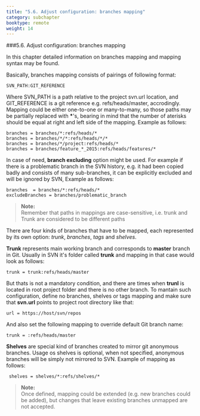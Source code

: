 ```yaml
---
title: "5.6. Adjust configuration: branches mapping"
category: subchapter
booktype: remote
weight: 14
---
```

###5.6. Adjust configuration: branches mapping

In this chapter detailed information on branches mapping and mapping syntax may be found.

Basically, branches mapping consists of pairings of following format:

    SVN_PATH:GIT_REFERENCE
 
Where SVN\_PATH is a path relative to the project svn.url location, and GIT\_REFERENCE is a git reference e.g. refs/heads/master, accrodingly.
Mapping could be either one-to-one or many-to-many, so those paths may be partially replaced with **\***'s, bearing in mind that the number of aterisks should be equal at right and left side of the mapping. Example as follows:

    branches = branches/*:refs/heads/*
    branches = branches/*/*:refs/heads/*/*
    branches = branches/*/project:refs/heads/*
    branches = branches/feature_*_2015:refs/heads/features/*

In case of need, **branch excluding** option might be used. For example if there is a problematic branch in the SVN history, e.g. it had been copied badly and consists of many sub-branches, it can be explicitly excluded and will be ignored by SVN, Example as follows:

    branches  = branches/*:refs/heads/*
    excludeBranches = branches/problematic_branch 

> **Note:**<br>
Remember that paths in mappings are case-sensitive, i.e. trunk and Trunk are considered to be different paths

There are four kinds of branches that have to be mapped, each represented by its own option: *trunk*, *branches*, *tags* and *shelves*. 

**Trunk** represents main working branch and corresponds to **master** branch in Git. Usually in SVN it's folder called **trunk** and mapping in that case would look as follows:
     
    trunk = trunk:refs/heads/master

But thats is not a mandatory condition, and there are times when **trunl** is located in root project folder and there is no other branch. To mantain such configuration, define no branches, shelves or tags mapping and make sure that **svn.url** points to project root directory like that:

    url = https://host/svn/repos

And also set the following mapping to override default Git branch name:

    trunk = :refs/heads/master

**Shelves** are special kind of branches created to mirror git anonymous branches. Usage os shelves is optional, when not specified, anonymous branches will be simply not mirrored to SVN. Example of mapping as follows:
    
     shelves = shelves/*:refs/shelves/*

> **Note:**<br>
Once defined, mapping could be extended (e.g. new branches could be added), but changes that leave existing branches unmapped are not accepted.

[](#up)